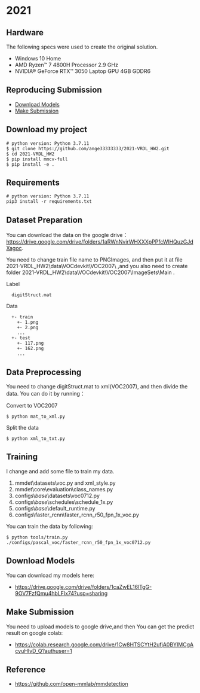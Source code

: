 # 2021

##  Hardware

The following specs were used to create the original solution.

* Windows 10 Home
* AMD Ryzen™ 7 4800H Processor 2.9 GHz
* NVIDIA® GeForce RTX™ 3050 Laptop GPU 4GB GDDR6

## Reproducing Submission

*   [Download Models](#Download-Models)
*   [Make Submission](#Make-Submission)

## Download my project

```download
# python version: Python 3.7.11
$ git clone https://github.com/ange33333333/2021-VRDL_HW2.git
$ cd 2021-VRDL_HW2
$ pip install mmcv-full
$ pip install -e .
```

## Requirements

```train
# python version: Python 3.7.11
pip3 install -r requirements.txt
```

## Dataset Preparation
You can download the data on the google drive：https://drive.google.com/drive/folders/1aRWnNvirWHXXXpPPfcWlHQuzGJdXagoc.

You need to change train file name to PNGImages, and then put it at file 2021-VRDL_HW2\data\VOCdevkit\VOC2007\ ,and you also need to create folder 2021-VRDL_HW2\data\VOCdevkit\VOC2007\ImageSets\Main .

Label 
```label
  digitStruct.mat
```

Data
```data
  +- train
    +- 1.png
    +- 2.png
    ...
  +- test
    +- 117.png
    +- 162.png
    ...
```
## Data Preprocessing
You need to change digitStruct.mat to xml(VOC2007), and then divide the data.
You can do it by running：

Convert to VOC2007
```Data Preprocessing
$ python mat_to_xml.py
```

Split the data
```Data Preprocessing
$ python xml_to_txt.py
```

## Training
I change and add some file to train my data.
1. mmdet\datasets\voc.py and xml_style.py
2. mmdet\core\evaluation\class_names.py
3. configs\\_base_\\datasets\voc0712.py
4. configs\\_base_\\schedules\schedule_1x.py
5. configs\\_base_\\default_runtime.py
6. configs\faster_rcnn\faster_rcnn_r50_fpn_1x_voc.py

You can train the data by following:

```train
$ python tools/train.py ./configs/pascal_voc/faster_rcnn_r50_fpn_1x_voc0712.py
```

## Download Models

You can download my models here:

- https://drive.google.com/drive/folders/1caZwEL16lTgG-9OV7FzfQmu4hbLFlx74?usp=sharing

## Make Submission

You need to upload models to google drive,and then You can get the predict result on google colab:

- https://colab.research.google.com/drive/1Cw8HTSCYtH2ufjA0BYIMCgAcyuHIvD_Q?authuser=1

## Reference

- https://github.com/open-mmlab/mmdetection
